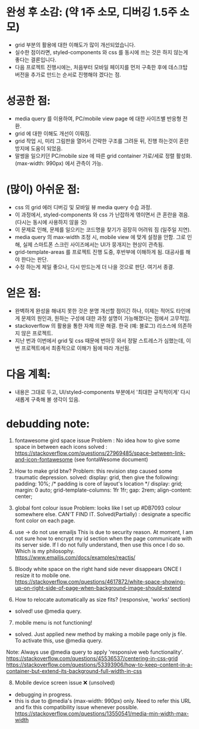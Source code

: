 # 완성 후 소감: (약 1주 소모, 디버깅 1.5주 소모)
- grid 부분의 활용에 대한 이해도가 많이 개선되었습니다.
- 실수한 점이라면, styled-components 와 css 를 동시에 쓰는 것은 하지 않는게 좋다는 결론입니다.
- 다음 프로젝트 진행시에는, 처음부터 모바일 페이지를 먼저 구축한 후에 데스크탑 버전을 추가로 만드는 순서로 진행해야 겠다는 점.

# 성공한 점:
- media query 를 이용하여, PC/mobile view page 에 대한 사이즈별 반응형 전환.
- grid 에 대한 이해도 개선이 이뤄짐. 
- grid 작업 시, 미리 그림판을 열어서 간략한 구조를 그려둔 뒤, 진행 하는것이 혼란 방지에 도움이 되었음.
- 말썽을 일으키던 PC/mobile size 에 따른 grid container 가로/세로 정렬 활성화. (max-width: 990px) 에서 관측이 가능.

# (많이) 아쉬운 점:
- css 의 grid 에러 디버깅 및 모바일 뷰 media query 수습 과정.
- 이 과정에서, styled-components 와 css 가 난잡하게 엮이면서 큰 혼란을 겪음. (다시는 동시에 사용하지 않을 것)    
- 이 문제로 인해, 문제를 일으키는 코드명을 찾기가 굉장히 어려워 짐 (일주일 지연).
- media query 의 max-width 조정 시, mobile view 에 맞게 설정을 안함. 그로 인해, 실제 스마트폰 스크린 사이즈에서는 UI가 뭉개지는 현상이 관측됨. 
- grid-template-areas 를 프로젝트 진행 도중, 후반부에 이해하게 됨. 대공사를 해야 한다는 판단.
- 수정 하는게 제일 좋으나, 다시 만드는게 더 나을 것으로 판단. 여기서 종결.

# 얻은 점:
- 완벽하게 완성을 해내지 못한 것은 분명 개선할 점이긴 하나, 이제는 적어도 타인에게 문제의 원인과, 원하는 구성에 대한 과정 설명이 가능해졌다는 점에서 고무적임.
- stackoverflow 의 활용을 통한 자체 의문 해결. 한국 (예: 블로그) 리소스에 의존하지 않은 프로젝트.
- 지난 번과 이번에서 grid 및 css 때문에 번아웃 와서 정말 스트레스가 심했는데, 이번 프로젝트에서 최종적으로 이해가 됨에 따라 개선됨.

# 다음 계획:
- 내용은 그대로 두고, UI/styled-components 부분에서 '최대한 규칙적이게' 다시 새롭게 구축해 볼 생각이 있음.

# debudding note:

1. fontawesome gird space issue
Problem : No idea how to give some space in between each icons
solved : https://stackoverflow.com/questions/27969485/space-between-link-and-icon-fontawesome (see fontaWesome document) 

2. How to make grid btw?
Problem: this revision step caused some traumatic depression.
solved:
display: grid, then give the following:
    padding: 10%; /* padding is core of layout's location */
    display: grid;
    margin: 0 auto;
    grid-template-columns: 1fr 1fr;
    gap: 2rem;
    align-content: center;

3. global font colour issue
Problem: looks like I set up #DB7093 colour somewhere else. CAN'T FIND IT.
Solved(Partially) : designate a specific font color on each page.  

4. use -> do not use emailjs
This is due to security reason. At moment, I am not sure how to encrypt my id section when the page communicate with its server side.
If I do not fully understand, then use this once I do so. Which is my philosophy.
https://www.emailjs.com/docs/examples/reactjs/

5. Bloody white space on the right hand side never disappears ONCE I resize it to mobile one.
https://stackoverflow.com/questions/4617872/white-space-showing-up-on-right-side-of-page-when-background-image-should-extend

6. How to relocate automatically as size fits? (responsive, 'works' section) 
- solved! use @media query.

7. mobile menu is not functioning!
- solved. Just applied new method by making a mobile page only js file. To activate this, use @media query.

Note:
Always use @media query to apply 'responsive web functionality'.
https://stackoverflow.com/questions/45536537/centering-in-css-grid
https://stackoverflow.com/questions/53393906/how-to-keep-content-in-a-container-but-extend-its-background-full-width-in-css

8. Mobile device screen issue ❌ (unsolved)
- debugging in progress. 
- this is due to @media's (max-width: 990px) only. Need to refer this URL and fix this compatibility issue whenever possible.
https://stackoverflow.com/questions/13550541/media-min-width-max-width